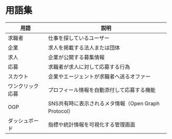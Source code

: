 # 用語集

| 用語 | 説明 |
|------|------|
| 求職者 | 仕事を探しているユーザー |
| 企業 | 求人を掲載する法人または団体 |
| 求人 | 企業が公開する募集情報 |
| 応募 | 求職者が求人に対して応募する行為 |
| スカウト | 企業やエージェントが求職者へ送るオファー |
| ワンクリック応募 | プロフィール情報を自動添付して応募する機能 |
| OGP | SNS共有時に表示されるメタ情報（Open Graph Protocol） |
| ダッシュボード | 指標や統計情報を可視化する管理画面 |
